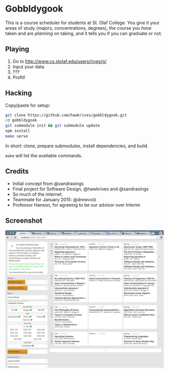 # Gobbldygook
This is a course scheduler for students at St. Olaf College. You give it your areas of study (majors, concentrations, degrees), the course you *have* taken and are *planning* on taking, and it tells you if you can graduate or not.


## Playing
1. Go to <http://www.cs.stolaf.edu/users/rives/g/>
2. Input your data
3. ???
4. Profit!


## Hacking
Copy/paste for setup:
```bash
git clone https://github.com/hawkrives/gobbldygook.git
cd gobbldygook
git submodule init && git submodule update
npm install
make serve
```

In short: clone, prepare submodules, install dependencies, and build.

`make` will list the available commands.


## Credits
- Initial concept from @xandrasings
- Final project for Software Design, @hawkrives and @xandrasings
- So much of the internet.
- Teammate for January 2015: @drewvolz
- Professor Hanson, for agreeing to be our advisor over Interim


## Screenshot
![Screenshot!](./screenshot.png)

